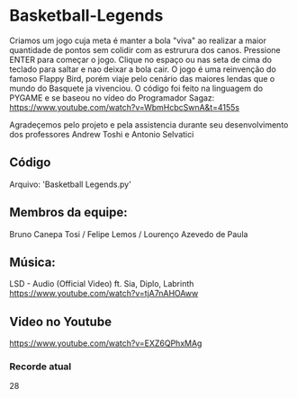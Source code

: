 # Basketball-Legends

Criamos um jogo cuja meta é manter a bola "viva" ao realizar a maior quantidade de pontos sem colidir com as estrurura dos canos. 
Pressione ENTER para começar o jogo. Clique no espaço ou nas seta de cima do teclado para saltar e nao deixar a bola cair. O jogo é uma reinvenção do famoso Flappy Bird, porém viaje pelo cenário das maiores lendas que o mundo do Basquete ja vivenciou. O código foi feito na linguagem do PYGAME e se baseou no vídeo do Programador Sagaz: https://www.youtube.com/watch?v=WbmHcbcSwnA&t=4155s


Agradeçemos pelo projeto e pela assistencia durante seu desenvolvimento dos professores Andrew Toshi e Antonio Selvatici

## Código ##
Arquivo: 'Basketball Legends.py'

## Membros da equipe: ##
 Bruno Canepa Tosi 
/ Felipe Lemos / 
Lourenço Azevedo de Paula 

## Música: ##
LSD - Audio (Official Video) ft. Sia, Diplo, Labrinth
https://www.youtube.com/watch?v=tjA7nAHOAww

## Video no Youtube ##
https://www.youtube.com/watch?v=EXZ6QPhxMAg

### Recorde atual ###
28 


